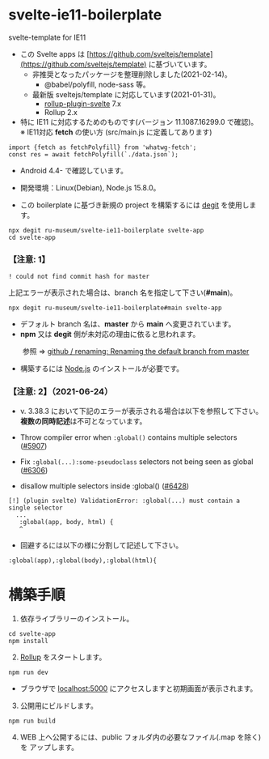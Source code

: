 # svelte-ie11-boilerplate
svelte-template for IE11 

- この Svelte apps は [https://github.com/sveltejs/template](https://github.com/sveltejs/template) に基づいています。
  - 非推奨となったパッケージを整理削除しました(2021-02-14)。
     - @babel/polyfill, node-sass 等。
  - 最新版 sveltejs/template に対応しています(2021-01-31)。
     - [rollup-plugin-svelte](https://github.com/sveltejs/rollup-plugin-svelte/blob/master/CHANGELOG.md) 7.x  
     - Rollup 2.x
- 特に IE11 に対応するためのものです(バージョン 11.1087.16299.0 で確認)。  
※  IE11対応 **fetch** の使い方 (src/main.js に定義してあります) 
 ```
import {fetch as fetchPolyfill} from 'whatwg-fetch';  
const res = await fetchPolyfill(`./data.json`);
```
- Android 4.4- で確認しています。  

- 開発環境：Linux(Debian), Node.js 15.8.0。  

- この boilerplate に基づき新規の project を構築するには [degit](https://github.com/Rich-Harris/degit) を使用します。

```
npx degit ru-museum/svelte-ie11-boilerplate svelte-app
cd svelte-app
```

### 【注意: 1】
```
! could not find commit hash for master
```
上記エラーが表示された場合は、branch 名を指定して下さい(**#main**)。
```
npx degit ru-museum/svelte-ie11-boilerplate#main svelte-app
```

- デフォルト branch 名は、**master** から **main** へ変更されています。
- **npm** 又は **degit** 側が未対応の理由に依ると思われます。

　　参照 ⇒ [github / renaming: Renaming the default branch from master](https://github.com/github/renaming)

- 構築するには [Node.js](https://nodejs.org/) のインストールが必要です。

### 【注意: 2】（2021-06-24）
- v. 3.38.3 において下記のエラーが表示される場合は以下を参照して下さい。  
**複数の同時記述**は不可となっています。 

- Throw compiler error when <code>:global()</code> contains multiple selectors (<a href="https://github.com/sveltejs/svelte/issues/5907">#5907</a>)
- Fix <code>:global(...):some-pseudoclass</code> selectors not being seen as global (<a href="https://github.com/sveltejs/svelte/issues/6306">#6306</a>)
- disallow multiple selectors inside :global() (<a href="https://github.com/sveltejs/svelte/issues/6428">#6428</a>)

```
[!] (plugin svelte) ValidationError: :global(...) must contain a single selector
  ...
   :global(app, body, html) {
   ^
```
- 回避するには以下の様に分割して記述して下さい。
```
:global(app),:global(body),:global(html){ 
```

# 構築手順

1. 依存ライブラリーのインストール。

```
cd svelte-app
npm install
```

2. [Rollup](https://rollupjs.org/) をスタートします。

```
npm run dev
```

- ブラウザで [localhost:5000](http://localhost:5000/) にアクセスしますと初期画面が表示されます。

3. 公開用にビルドします。

```
npm run build
```

4. WEB 上へ公開するには、public フォルダ内の必要なファイル(.map を除く)を アップします。

